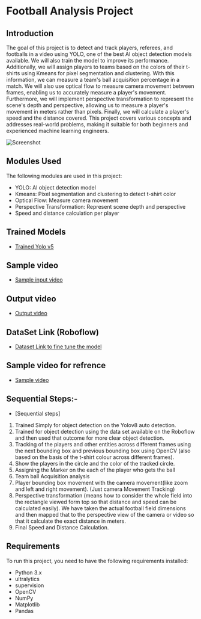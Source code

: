 # Football Analysis Project

## Introduction
The goal of this project is to detect and track players, referees, and footballs in a video using YOLO, one of the best AI object detection models available. We will also train the model to improve its performance. Additionally, we will assign players to teams based on the colors of their t-shirts using Kmeans for pixel segmentation and clustering. With this information, we can measure a team's ball acquisition percentage in a match. We will also use optical flow to measure camera movement between frames, enabling us to accurately measure a player's movement. Furthermore, we will implement perspective transformation to represent the scene's depth and perspective, allowing us to measure a player's movement in meters rather than pixels. Finally, we will calculate a player's speed and the distance covered. This project covers various concepts and addresses real-world problems, making it suitable for both beginners and experienced machine learning engineers.

![Screenshot](output_videos/screenshot.png)

## Modules Used
The following modules are used in this project:
- YOLO: AI object detection model
- Kmeans: Pixel segmentation and clustering to detect t-shirt color
- Optical Flow: Measure camera movement
- Perspective Transformation: Represent scene depth and perspective
- Speed and distance calculation per player

## Trained Models
- [Trained Yolo v5](https://drive.google.com/file/d/1DC2kCygbBWUKheQ_9cFziCsYVSRw6axK/view?usp=sharing)

## Sample video
-  [Sample input video](https://drive.google.com/file/d/11FHKzJoATnOR_rF5-rU3mmul1X7KqJGX/view?usp=sharing)

## Output video
-   [Output video](https://drive.google.com/drive/folders/1FN0pP2imafIyNgGUM2p4n-bvdqxn-IsK?usp=sharing)


## DataSet Link (Roboflow)
- [Dataset Link to fine tune the model](https://universe.roboflow.com/roboflow-jvuqo/football-players-detection-3zvbc/dataset/1)

## Sample video for refrence
-  [Sample video](https://www.youtube.com/watch?v=neBZ6huolkg&t=1913s)


## Sequential Steps:-
- [Sequential steps]
1.	Trained Simply for object detection on the Yolov8 auto detection.
2.	Trained for object detection using the data set available on the Roboflow and then used that outcome for more clear object detection.
3.	Tracking of the players and other entities across different frames using the next bounding box and previous bounding box using OpenCV (also based on the basis of the t-shirt colour across different frames).
4.	Show the players in the circle and the color of the tracked circle.
5.	Assigning the Marker on the each of the player who gets the ball
6.	Team ball Acquisition analysis
7.	Player bounding box movement with the camera movement(like zoom and left and right movement). (Just camera Movement Tracking)
8.	Perspective transformation (means how to consider the whole field into the rectangle viewed form top so that distance and speed can be calculated easily).
We have taken the actual football field dimensions and then mapped that to the perspective view of the camera or video so that it calculate the exact distance in meters.
9.	Final Speed and Distance Calculation.

## Requirements
To run this project, you need to have the following requirements installed:
- Python 3.x
- ultralytics
- supervision
- OpenCV
- NumPy
- Matplotlib
- Pandas
